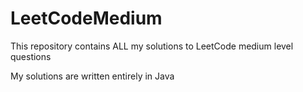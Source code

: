 # LeetCodeMedium

This repository contains ALL my solutions to LeetCode medium level questions

My solutions are written entirely in Java

